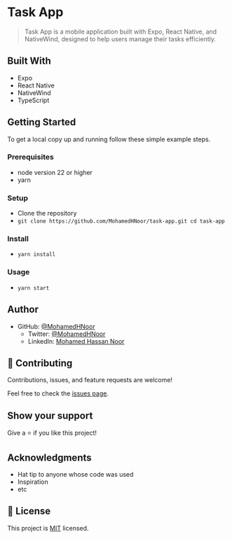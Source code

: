 # Task App

> Task App is a mobile application built with Expo, React Native, and NativeWind, designed to help users manage their tasks efficiently.

## Built With

- Expo
- React Native
- NativeWind
- TypeScript

## Getting Started

To get a local copy up and running follow these simple example steps.

### Prerequisites

- node version 22 or higher
- yarn

### Setup

- Clone the repository
- `git clone https://github.com/MohamedHNoor/task-app.git
cd task-app`

### Install

- `yarn install`

### Usage

- `yarn start`

## Author

- GitHub: [@MohamedHNoor](https://github.com/MohamedHNoor)
  - Twitter: [@MohamedHNoor](https://twitter.com/MohamedHNoor)
  - LinkedIn: [Mohamed Hassan Noor](https://www.linkedin.com/in/mohamedhnoor/)

## 🤝 Contributing

Contributions, issues, and feature requests are welcome!

Feel free to check the [issues page](https://github.com/MohamedHNoor/task-app/issues).

## Show your support

Give a ⭐️ if you like this project!

## Acknowledgments

- Hat tip to anyone whose code was used
- Inspiration
- etc

## 📝 License

This project is [MIT](./LICENSE) licensed.
